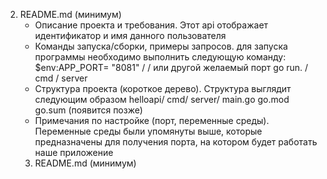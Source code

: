 2. README.md (минимум)
    * Описание проекта и требования.
Этот api отображает идентификатор и имя данного пользователя
    * Команды запуска/сборки, примеры запросов.
для запуска программы необходимо выполнить следующую команду:
$env:APP_PORT= "8081" / / или другой желаемый порт
go run. / cmd / server
    * Структура проекта (короткое дерево).
Структура выглядит следующим образом
helloapi/
  cmd/
    server/
      main.go
  go.mod
  go.sum   (появится позже)
    * Примечания по настройке (порт, переменные среды).
Переменные среды были упомянуты выше, которые предназначены для получения порта, на котором будет работать наше приложение
    3. README.md (минимум)













 
 
